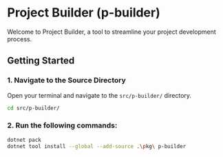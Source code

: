 # Project Builder (p-builder)

Welcome to Project Builder, a tool to streamline your project development process.

## Getting Started

### 1. Navigate to the Source Directory

Open your terminal and navigate to the `src/p-builder/` directory.

```sh
cd src/p-builder/
```

### 2. Run the following commands:

```sh
dotnet pack
dotnet tool install --global --add-source .\pkg\ p-builder
```
